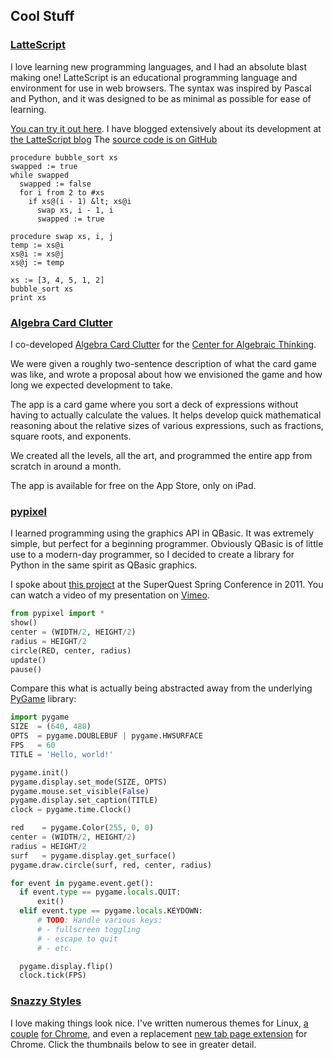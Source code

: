 ## Cool Stuff

### [LatteScript][ls]

I love learning new programming languages, and I had an absolute blast
making one!  LatteScript is an educational programming language and
environment for use in web browsers. The syntax was inspired by Pascal
and Python, and it was designed to be as minimal as possible for ease
of learning.

[You can try it out here][ls].
I have blogged extensively about its development at
[the LatteScript blog][lsBlog] The [source code is on GitHub][lsGit]

```
procedure bubble_sort xs
swapped := true
while swapped
  swapped := false
  for i from 2 to #xs
    if xs@(i - 1) &lt; xs@i
      swap xs, i - 1, i
      swapped := true

procedure swap xs, i, j
temp := xs@i
xs@i := xs@j
xs@j := temp

xs := [3, 4, 5, 1, 2]
bubble_sort xs
print xs
```

### [Algebra Card Clutter][acc]
I co-developed [Algebra Card Clutter][acc]
for the [Center for Algebraic Thinking][cat].

We were given a roughly two-sentence description of what the card game
was like, and wrote a proposal about how we envisioned the game and how
long we expected development to take.

The app is a card game where you sort a deck of expressions without
having to actually calculate the values. It helps develop quick
mathematical reasoning about the relative sizes of various expressions,
such as fractions, square roots, and exponents.

We created all the levels, all the art, and programmed the entire app
from scratch in around a month.

The app is available for free on the App Store, only on iPad.

<!-- [![Algebra Card Clutter title screen][accTitle]][acc]-->

### [pypixel][pypixel]

I learned programming using the graphics API in QBasic. It was
extremely simple, but perfect for a beginning programmer. Obviously
QBasic is of little use to a modern-day programmer, so I decided to
create a library for Python in the same spirit as QBasic graphics.

I spoke about [this project][pypixel] at the SuperQuest Spring Conference in 2011.
You can watch a video of my presentation on [Vimeo][pypixelVimeo].

```python
from pypixel import *
show()
center = (WIDTH/2, HEIGHT/2)
radius = HEIGHT/2
circle(RED, center, radius)
update()
pause()
```

Compare this what is actually being abstracted away from the underlying
[PyGame][pygame] library:

```python
import pygame
SIZE  = (640, 480)
OPTS  = pygame.DOUBLEBUF | pygame.HWSURFACE
FPS   = 60
TITLE = 'Hello, world!'

pygame.init()
pygame.display.set_mode(SIZE, OPTS)
pygame.mouse.set_visible(False)
pygame.display.set_caption(TITLE)
clock = pygame.time.Clock()

red    = pygame.Color(255, 0, 0)
center = (WIDTH/2, HEIGHT/2)
radius = HEIGHT/2
surf   = pygame.display.get_surface()
pygame.draw.circle(surf, red, center, radius)

for event in pygame.event.get():
  if event.type == pygame.locals.QUIT:
      exit()
  elif event.type == pygame.locals.KEYDOWN:
      # TODO: Handle various keys:
      # - fullscreen toggling
      # - escape to quit
      # - etc.

  pygame.display.flip()
  clock.tick(FPS)
```

### [Snazzy Styles][yantp]

I love making things look nice. I've written numerous themes for Linux,
[a couple][chromeStore1] [for Chrome][chromeStore2], and even a replacement
[new tab page extension][yantp] for Chrome. Click the thumbnails below to see
in greater detail.

<!-- [![Royal Robo theme][royalRobo]][royalRobo]-->

<!-- Royal Robo above, and Eminence below, are the two favorite Linux (GTK, etc.) themes I've made.-->

<!-- [![Eminence theme][eminence]][eminence]-->

[email]: mailto:mock.brian@gmail.com

[ls]: http://lattescript.mockbrian.com
[lsBlog]: http://lattescript.blogspot.com/
[lsGit]: https://github.com/saikobee/lattescript/

[acc]: https://itunes.apple.com/us/app/algebra-card-clutter/id549330499
[accTitle]: img/algebra-card-clutter.png
[cat]: http://www.algebraicthinking.org/

[pypixel]: https://github.com/saikobee/pypixel
[pypixelVimeo]: http://vimeo.com/20999218
[pygame]: http://www.pygame.org/news.html

[chromeStore1]: https://chrome.google.com/webstore/detail/eminence-dark/jjffinnkoeoaipfjhepbkocamgjhcpop
[chromeStore2]: https://chrome.google.com/webstore/detail/eminence/bgblnalefabkfhneldemmeindkonhcna
[royalRobo]: img/theme-robo.png
[eminence]: img/theme-eminence.jpg
[yantp]: https://chrome.google.com/webstore/detail/yet-another-new-tab-page/imfkhhcponjpjhfpaccepedaabjclbjj?hl=en
